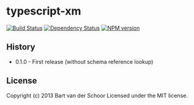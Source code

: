 # typescript-xm

[![Build Status](https://secure.travis-ci.org/Bartvds/typescript-xm.png?branch=master)](http://travis-ci.org/Bartvds/typescript-xm) [![Dependency Status](https://gemnasium.com/Bartvds/typescript-xm.png)](https://gemnasium.com/Bartvds/typescript-xm) [![NPM version](https://badge.fury.io/js/typescript-xm.png)](http://badge.fury.io/js/typescript-xm)

## History

* 0.1.0 - First release (without schema reference lookup)

## License

Copyright (c) 2013 Bart van der Schoor
Licensed under the MIT license.